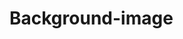 # Background-image
<dl>
<div style="background-image: url(https://scontent.flyp2-1.fna.fbcdn.net/v/t39.2365-6/31466446_161896074479464_6981224646771212288_n.png?stp=dst-webp&amp;_nc_cat=107&amp;ccb=1-7&amp;_nc_sid=ad8a9d&amp;_nc_ohc=OPH7OYcr9ZIAX8UVHuQ&amp;_nc_ht=scontent.flyp2-1.fna&amp;oh=00_AfA-NTXzVzn1MnNI8jZM9iXiWz40LroyvpsMHuRAoSPLNQ&amp;oe=64ABC630);" class="_3fcf _1z90 _5-6g"></div>
</dl>
